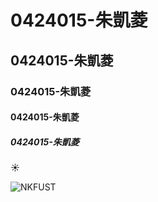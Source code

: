 # 0424015-朱凱菱
## 0424015-朱凱菱
### 0424015-朱凱菱
#### 0424015-朱凱菱
##### 0424015-朱凱菱


:sunny:

![NKFUST](1234.jpge)


